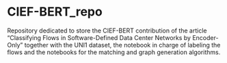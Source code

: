 # CIEF-BERT_repo
Repository dedicated to store the CIEF-BERT contribution of the article “Classifying Flows in Software-Defined Data Center Networks by Encoder-Only” together with the UNI1 dataset, the notebook in charge of labeling the flows and the notebooks for the matching and graph generation algorithms.
